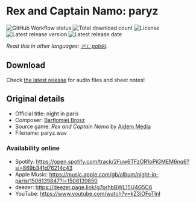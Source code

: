 # Rex and Captain Namo: paryz

![GitHub Workflow status](https://img.shields.io/github/workflow/status/soundtrack-rexcreation/Nemo_paryz/workflow)
![Total download count](https://img.shields.io/github/downloads/soundtrack-rexcreation/Nemo_paryz/total)
![License](https://img.shields.io/github/license/soundtrack-rexcreation/Nemo_paryz)
![Latest release version](https://img.shields.io/github/v/release/soundtrack-rexcreation/Nemo_paryz)
![Latest release date](https://img.shields.io/github/release-date/soundtrack-rexcreation/Nemo_paryz)

*Read this in other languages: [🇵🇱 polski](README.pl.md).*

## Download

Check [the latest release](https://github.com/soundtrack-rexcreation/Nemo_paryz/releases/latest) for audio files and sheet notes!

## Original details

- Official title: night in paris
- Composer: [Bartłomiej Brosz](https://www.linkedin.com/in/bartek-brosz-81b1843)
- Source game: *Rex and Captain Nemo* by [Aidem Media](https://boombit.com/)
- Filename: paryz.wav

### Availability online

- Spotify: https://open.spotify.com/track/2Fuw6TFzOR1oPiGMEM6nq6?si=869b341d76214c43
- Apple Music: https://music.apple.com/gb/album/night-in-paris/1508139847?i=1508139850
- deezer: https://deezer.page.link/g7prhbBWL15U4G5C6
- YouTube: https://www.youtube.com/watch?v=kZ3iOFoTInI
